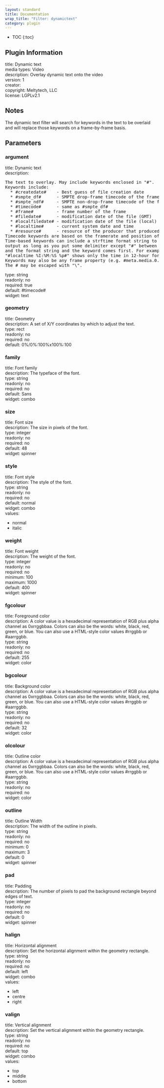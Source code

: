 ```yaml
---
layout: standard
title: Documentation
wrap_title: "Filter: dynamictext"
category: plugin
---
```

* TOC
{:toc}

## Plugin Information

title: Dynamic text  
media types:
Video  
description: Overlay dynamic text onto the video  
version: 1  
creator:   
copyright: Meltytech, LLC  
license: LGPLv2.1  

## Notes

The dynamic text filter will search for keywords in the text to be overlaid and will replace those keywords on a frame-by-frame basis.


## Parameters

### argument

title: Dynamic text    
description:
<pre>
The text to overlay. May include keywords enclosed in "#".
Keywords include:
  * #createdate#    - Best guess of file creation date
  * #smpte_df#      - SMPTE drop-frame timecode of the frame
  * #smpte_ndf#     - SMPTE non-drop-frame timecode of the frame
  * #timecode#      - same as #smpte_df#
  * #frame#         - frame number of the frame
  * #filedate#      - modification date of the file (GMT)
  * #localfiledate# - modification date of the file (local)
  * #localtime#     - current system date and time
  * #resource#      - resource of the producer that produced the frame
Timecode keywords are based on the framerate and position of the frame.
Time-based keywords can include a strftime format string to customize the
output as long as you put some delimiter except "#" between the keyword
and the format string and the keyword comes first. For example,
"#localtime %I:%M:%S %p#" shows only the time in 12-hour format.
Keywords may also be any frame property (e.g. #meta.media.0.codec.frame_rate#)
The # may be escaped with "\".
</pre>
type: string  
readonly: no  
required: true  
default: #timecode#  
widget: text  

### geometry

title: Geometry    
description:
A set of X/Y coordinates by which to adjust the text.  
type: rect  
readonly: no  
required: no  
default: 0%/0%:100%x100%:100  

### family

title: Font family    
description:
The typeface of the font.  
type: string  
readonly: no  
required: no  
default: Sans  
widget: combo  

### size

title: Font size    
description:
The size in pixels of the font.  
type: integer  
readonly: no  
required: no  
default: 48  
widget: spinner  

### style

title: Font style    
description:
The style of the font.  
type: string  
readonly: no  
required: no  
default: normal  
widget: combo  
values:  

* normal
* italic

### weight

title: Font weight    
description:
The weight of the font.  
type: integer  
readonly: no  
required: no  
minimum: 100  
maximum: 1000  
default: 400  
widget: spinner  

### fgcolour

title: Foreground color    
description:
A color value is a hexadecimal representation of RGB plus alpha channel as 0xrrggbbaa. Colors can also be the words: white, black, red, green, or blue. You can also use a HTML-style color values #rrggbb or #aarrggbb.  
type: string  
readonly: no  
required: no  
default: 255  
widget: color  

### bgcolour

title: Background color    
description:
A color value is a hexadecimal representation of RGB plus alpha channel as 0xrrggbbaa. Colors can also be the words: white, black, red, green, or blue. You can also use a HTML-style color values #rrggbb or #aarrggbb.  
type: string  
readonly: no  
required: no  
default: 32  
widget: color  

### olcolour

title: Outline color    
description:
A color value is a hexadecimal representation of RGB plus alpha channel as 0xrrggbbaa. Colors can also be the words: white, black, red, green, or blue. You can also use a HTML-style color values #rrggbb or #aarrggbb.  
type: string  
readonly: no  
required: no  
widget: color  

### outline

title: Outline Width    
description:
The width of the outline in pixels.  
type: string  
readonly: no  
required: no  
minimum: 0  
maximum: 3  
default: 0  
widget: spinner  

### pad

title: Padding    
description:
The number of pixels to pad the background rectangle beyond edges of text.  
type: integer  
readonly: no  
required: no  
default: 0  
widget: spinner  

### halign

title: Horizontal alignment    
description:
Set the horizontal alignment within the geometry rectangle.  
type: string  
readonly: no  
required: no  
default: left  
widget: combo  
values:  

* left
* centre
* right

### valign

title: Vertical alignment    
description:
Set the vertical alignment within the geometry rectangle.  
type: string  
readonly: no  
required: no  
default: top  
widget: combo  
values:  

* top
* middle
* bottom

